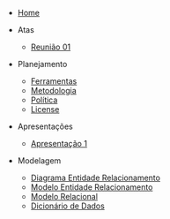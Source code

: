 - [Home](README.md)
 
* Atas

  - [Reunião 01](/Planejamento/Atas/Ata_1.md)
 
    
* Planejamento

  - [Ferramentas](/Planejamento/Ferramentas.md)
  - [Metodologia](/Planejamento/Metodologia.md)
  - [Política](/Planejamento/Politica.md)
  - [License](../LICENSE)
 
    
* Apresentações

  - [Apresentação 1]()


* Modelagem 

  - [Diagrama Entidade Relacionamento](/Modelagem/DER.md)
  - [Modelo Entidade Relacionamento](/Modelagem/MER.md)
  - [Modelo Relacional](/Modelagem/MREL.md)
  - [Dicionário de Dados](/Modelagem/DD.md)
  
